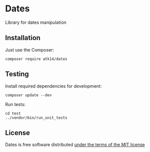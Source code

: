 Dates
=====

Library for dates manipulation

Installation
------------

Just use the Composer:

    composer require atk14/dates

Testing
-------

Install required dependencies for development:

    composer update --dev

Run tests:

    cd test
    ../vendor/bin/run_unit_tests

License
-------

Dates is free software distributed [under the terms of the MIT license](http://www.opensource.org/licenses/mit-license)

[//]: # ( vim: set ts=2 et: )
